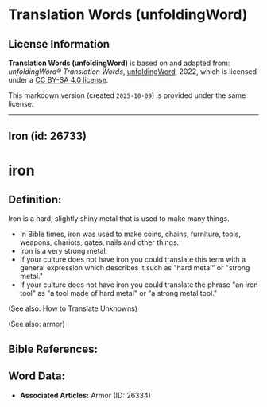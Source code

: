 # Translation Words (unfoldingWord)

## License Information

**Translation Words (unfoldingWord)** is based on and adapted from: _unfoldingWord® Translation Words_, [unfoldingWord](https://unfoldingword.org/utw), 2022, which is licensed under a [CC BY-SA 4.0 license](https://creativecommons.org/licenses/by-sa/4.0/legalcode.en).

This markdown version (created `2025-10-09`) is provided under the same license.



--------------------------------

## Iron (id: 26733)

iron
====

Definition:
-----------

Iron is a hard, slightly shiny metal that is used to make many things.

* In Bible times, iron was used to make coins, chains, furniture, tools, weapons, chariots, gates, nails and other things.
* Iron is a very strong metal.
* If your culture does not have iron you could translate this term with a general expression which describes it such as "hard metal" or "strong metal."
* If your culture does not have iron you could translate the phrase "an iron tool" as "a tool made of hard metal" or "a strong metal tool."

(See also: How to Translate Unknowns)

(See also: armor)

Bible References:
-----------------

Word Data:
----------

* **Associated Articles:** Armor (ID: 26334)

